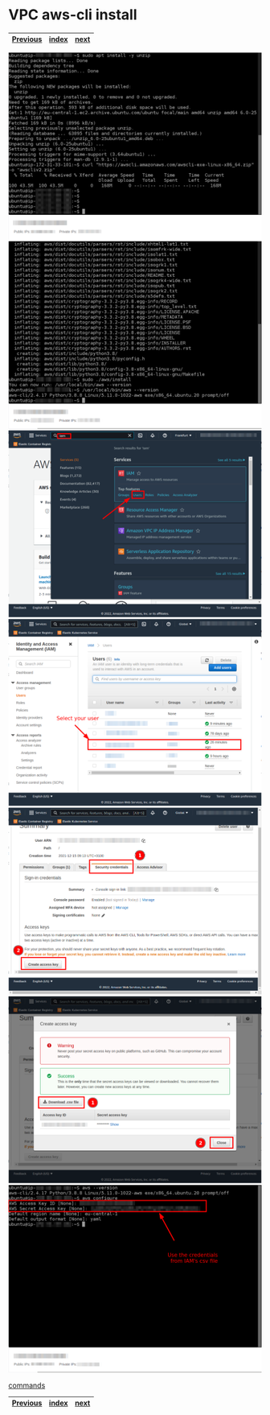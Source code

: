 # VPC aws-cli install
| [Previous](../07-vpc-docker-install/README.md) | [index](../README.md) | [next](../09-registry-creation/README.md) |
| :--- | :--: | ---: |
<img src="08-vpc-aws-00.png"/>
<img src="08-vpc-aws-01.png"/>
<img src="08-vpc-aws-02.png"/>
<img src="08-vpc-aws-03.png"/>
<img src="08-vpc-aws-04.png"/>
<img src="08-vpc-aws-05.png"/>
<img src="08-vpc-aws-06.png"/>

[commands](08-vpc-aws-cmd.txt)

| [Previous](../07-vpc-docker-install/README.md) | [index](../README.md) | [next](../09-registry-creation/README.md) |
| :--- | :--: | ---: |